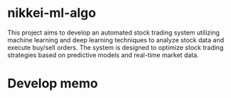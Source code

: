 # nikkei-ml-algo
This project aims to develop an automated stock trading system utilizing machine learning and deep learning techniques to analyze stock data and execute buy/sell orders. The system is designed to optimize stock trading strategies based on predictive models and real-time market data.

# Develop memo
